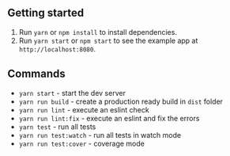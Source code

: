 ## Getting started

1. Run `yarn` or `npm install` to install dependencies.<br />
2. Run `yarn start` or `npm start` to see the example app at `http://localhost:8080`.

## Commands

- `yarn start` - start the dev server
- `yarn run build` - create a production ready build in `dist` folder
- `yarn run lint` - execute an eslint check
- `yarn run lint:fix` - execute an eslint and fix the errors
- `yarn test` - run all tests
- `yarn run test:watch` - run all tests in watch mode
- `yarn run test:cover` - coverage mode